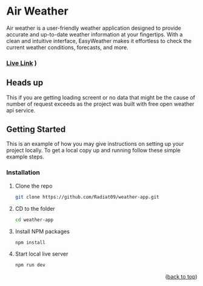 # Air Weather                    
                      
Air weather is a user-friendly weather application designed to provide accurate and up-to-date weather information at your fingertips. With a clean and intuitive interface, EasyWeather makes it effortless to check the current weather conditions, forecasts, and more.


### [Live Link](https://air-weather.vercel.app)                    )

## Heads up
This if you are getting loading screent or no data that might be the cause of number of request exceeds as the project was built with free open weather api service.                                                                                                                                                                                                     
  
<!-- GETTING STARTED -->                    
## Getting Started
This is an example of how you may give instructions on setting up your project locally.
To get a local copy up and running follow these simple example steps.


### Installation

1. Clone the repo

   ```sh
   git clone https://github.com/Radiat09/weather-app.git                                                            
   ```
2. CD to the folder
   ```sh
   cd weather-app
   ```
3. Install NPM packages
   ```sh
   npm install
   ```
4. Start local live server

   ```js
   npm run dev
   ```

<p align="right">(<a href="#readme-top">back to top</a>)</p>                    
  
                    
  
